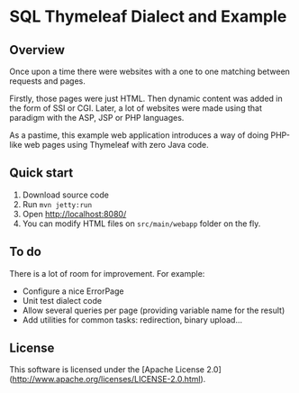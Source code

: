 SQL Thymeleaf Dialect and Example
=================================

Overview
--------

Once upon a time there were websites with a one to one matching between requests and pages.

Firstly, those pages were just HTML. Then dynamic content was added in the form of SSI or CGI.
Later, a lot of websites were made using that paradigm with the ASP, JSP or PHP languages.

As a pastime, this example web application introduces a way of doing PHP-like web pages using Thymeleaf with zero Java code.


Quick start
-----------

1. Download source code
2. Run `mvn jetty:run`
3. Open [http://localhost:8080/](http://localhost:8080/)
4. You can modify HTML files on `src/main/webapp` folder on the fly.


To do
-----

There is a lot of room for improvement. For example:
- Configure a nice ErrorPage
- Unit test dialect code
- Allow several queries per page (providing variable name for the result)
- Add utilities for common tasks: redirection, binary upload...


License
-------

This software is licensed under the [Apache License 2.0]
(http://www.apache.org/licenses/LICENSE-2.0.html).


